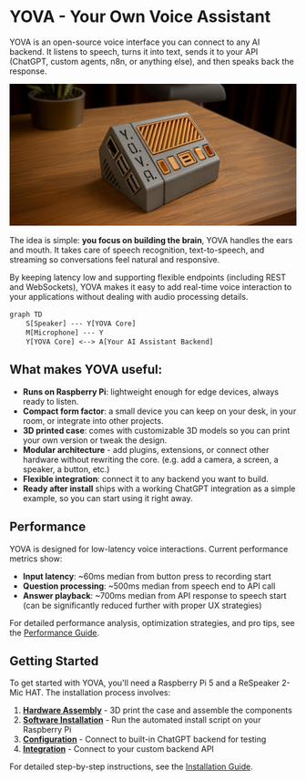 # YOVA - Your Own Voice Assistant

YOVA is an open-source voice interface you can connect to any AI backend. It listens to speech, turns it into text, sends it to your API (ChatGPT, custom agents, n8n, or anything else), and then speaks back the response.

![YOVA](./docs/img/yova-simple.png)

The idea is simple: **you focus on building the brain**, YOVA handles the ears and mouth. It takes care of speech recognition, text-to-speech, and streaming so conversations feel natural and responsive.

By keeping latency low and supporting flexible endpoints (including REST and WebSockets), YOVA makes it easy to add real-time voice interaction to your applications without dealing with audio processing details.

```mermaid
graph TD
    S[Speaker] --- Y[YOVA Core]
    M[Microphone] --- Y
    Y[YOVA Core] <--> A[Your AI Assistant Backend]
```

## What makes YOVA useful:
 - **Runs on Raspberry Pi**: lightweight enough for edge devices, always ready to listen.
 - **Compact form factor**: a small device you can keep on your desk, in your room, or integrate into other projects.
 - **3D printed case**: comes with customizable 3D models so you can print your own version or tweak the design.
 - **Modular architecture** - add plugins, extensions, or connect other hardware without rewriting the core. (e.g. add a camera, a screen, a speaker, a button, etc.)
 - **Flexible integration**: connect it to any backend you want to build.
 - **Ready after install** ships with a working ChatGPT integration as a simple example, so you can start using it right away.

## Performance

YOVA is designed for low-latency voice interactions. Current performance metrics show:
- **Input latency**: ~60ms median from button press to recording start
- **Question processing**: ~500ms median from speech end to API call
- **Answer playback**: ~700ms median from API response to speech start (can be significantly reduced further with proper UX strategies)

For detailed performance analysis, optimization strategies, and pro tips, see the [Performance Guide](docs/performance.md).

## Getting Started

To get started with YOVA, you'll need a Raspberry Pi 5 and a ReSpeaker 2-Mic HAT. The installation process involves:

1. **[Hardware Assembly](docs/install.md)** - 3D print the case and assemble the components
2. **[Software Installation](docs/install.md)** - Run the automated install script on your Raspberry Pi
3. **[Configuration](docs/config.md)** - Connect to built-in ChatGPT backend for testing
4. **[Integration](docs/integration.md)** - Connect to your custom backend API

For detailed step-by-step instructions, see the [Installation Guide](docs/install.md).
